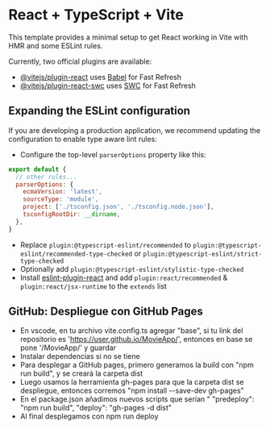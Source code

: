 # React + TypeScript + Vite

This template provides a minimal setup to get React working in Vite with HMR and some ESLint rules.

Currently, two official plugins are available:

- [@vitejs/plugin-react](https://github.com/vitejs/vite-plugin-react/blob/main/packages/plugin-react/README.md) uses [Babel](https://babeljs.io/) for Fast Refresh
- [@vitejs/plugin-react-swc](https://github.com/vitejs/vite-plugin-react-swc) uses [SWC](https://swc.rs/) for Fast Refresh

## Expanding the ESLint configuration

If you are developing a production application, we recommend updating the configuration to enable type aware lint rules:

- Configure the top-level `parserOptions` property like this:

```js
export default {
  // other rules...
  parserOptions: {
    ecmaVersion: 'latest',
    sourceType: 'module',
    project: ['./tsconfig.json', './tsconfig.node.json'],
    tsconfigRootDir: __dirname,
  },
}
```

- Replace `plugin:@typescript-eslint/recommended` to `plugin:@typescript-eslint/recommended-type-checked` or `plugin:@typescript-eslint/strict-type-checked`
- Optionally add `plugin:@typescript-eslint/stylistic-type-checked`
- Install [eslint-plugin-react](https://github.com/jsx-eslint/eslint-plugin-react) and add `plugin:react/recommended` & `plugin:react/jsx-runtime` to the `extends` list

## GitHub: Despliegue con GitHub Pages
- En vscode, en tu archivo vite.config.ts agregar "base", si tu link del repositorio es 'https://user.github.io/MovieApp/', entonces en base se pone '/MovieApp/' y guardar
- Instalar dependencias si no se tiene 
- Para desplegar a GitHub pages, primero generamos la build con "npm run build", y se creará la carpeta dist
- Luego usamos la herramienta gh-pages para que la carpeta dist se despliegue, entonces corremos "npm install --save-dev gh-pages"
- En el package.json añadimos nuevos scripts que serían "
  "predeploy": "npm run build",
  "deploy": "gh-pages -d dist"
- Al final desplegamos con npm run deploy


